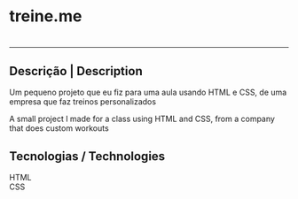 <h1>treine.me<h1>
<hr>
<h2>Descrição | Description</h2>

Um pequeno projeto que eu fiz para uma aula usando HTML e CSS, de uma empresa que faz treinos personalizados

A small project I made for a class using HTML and CSS, from a company that does custom workouts

<h2>Tecnologias / Technologies</h2>
HTML <br>
CSS
